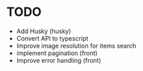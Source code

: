 # TODO
- Add Husky (husky)
- Convert API to typescript
- Improve image resolution for items search
- implement pagination (front)
- Improve error handling (front)